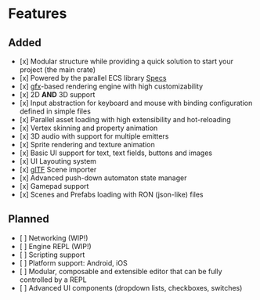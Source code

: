 # Features

## Added

- \[x\] Modular structure while providing a quick solution to start your project (the main crate)
- \[x\] Powered by the parallel ECS library [Specs]
- \[x\] [gfx]-based rendering engine with high customizability
- \[x\] 2D **AND** 3D support
- \[x\] Input abstraction for keyboard and mouse with binding configuration defined in simple files
- \[x\] Parallel asset loading with high extensibility and hot-reloading
- \[x\] Vertex skinning and property animation
- \[x\] 3D audio with support for multiple emitters
- \[x\] Sprite rendering and texture animation
- \[x\] Basic UI support for text, text fields, buttons and images
- \[x\] UI Layouting system
- \[x\] [glTF] Scene importer
- \[x\] Advanced push-down automaton state manager
- \[x\] Gamepad support
- \[x\] Scenes and Prefabs loading with RON (json-like) files

## Planned

- \[ \] Networking (WIP!)
- \[ \] Engine REPL (WIP!)
- \[ \] Scripting support
- \[ \] Platform support: Android, iOS
- \[ \] Modular, composable and extensible editor that can be fully controlled by a REPL
- \[ \] Advanced UI components (dropdown lists, checkboxes, switches)

[gfx]: https://github.com/gfx-rs/gfx
[gltf]: https://www.khronos.org/gltf/
[specs]: https://github.com/slide-rs/specs
